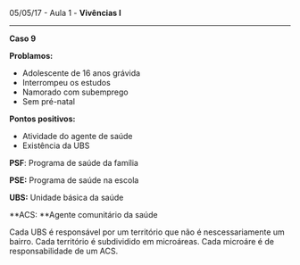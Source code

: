 05/05/17 - Aula 1 - **Vivências I**

---

**Caso 9**

**Problamos:**

* Adolescente de 16 anos grávida
* Interrompeu os estudos
* Namorado com subemprego
* Sem pré-natal

**Pontos positivos:**

* Atividade do agente de saúde
* Existência da UBS

**PSF**: Programa de saúde da família

**PSE:** Programa de saúde na escola

**UBS:** Unidade básica da saúde

**ACS: **Agente comunitário da saúde

Cada UBS é responsável por um território que não é nescessariamente um bairro. Cada território é subdividido em microáreas. Cada microáre é de responsabilidade de um ACS.



